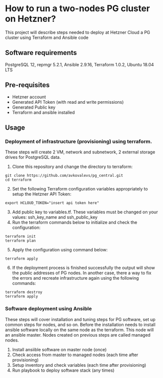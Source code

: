 # How to run a two-nodes PG cluster on Hetzner?

This project will describe steps needed to deploy at Hetzner Cloud a PG cluster using Terraform and Ansible code
## Software requirements
PostgreSQL 12, repmgr 5.2.1, Ansible 2.9.16, Terraform 1.0.2, Ubuntu 18.04 LTS 

## Pre-requisites
- Hetzner account
- Generated API Token (with read and write permissions)
- Generated Public key 
- Terraform and ansible installed

## Usage
### Deployment of infrastructure (provisioning) using terraform.
These steps will create 2 VM, network and subnetwork, 2 external storage drives for PostgreSQL data.  
1. Clone this repository and change the directory to terraform:
~~~
git clone https://github.com/avkovalevs/pg_central.git
cd terraform
~~~

2. Set the following Terraform configuration variables appropriately to setup the Hetzner API Token:
~~~
export HCLOUD_TOKEN="insert api token here"
~~~

3. Add public key to variables.tf. These variables must be changed on your values: ssh_key_name and ssh_public_key 
4. Run the terraform commands below to initialize and check the configuration:
~~~
terraform init
terraform plan
~~~
5. Apply the configuration using command below:
~~~
terraform apply
~~~
6. If the deployment process is finished successfully the output will show the public addresses of PG nodes.
In another case, there a way to fix the errors and recreate infrastructure again using the following commands:
~~~
terraform destroy
terraform apply
~~~

### Software deployment using Ansible
These steps will cover installation and tuning steps for PG software, set up common steps for nodes, and so on.
Before the installation needs to install ansible software locally on the same node as the terraform. This node will an ansible master.
Nodes created on previous steps are called managed nodes. 
1. Install ansiible software on master node (once)
2. Check access from master to managed nodes (each time after provisioning)
3. Setup inventory and check variables (each time after provisioning)
4. Run playbook to deploy software stack (any times)
